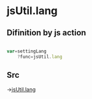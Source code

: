 # jsUtil.lang

## Difinition by js action

```js.js

var=settingLang
	?func=jsUtil.lang

```

## Src

->[jsUtil.lang](https://github.com/puutaro/CommandClick/blob/master/app/src/main/java/com/puutaro/commandclick/fragment_lib/terminal_fragment/js_interface/JsUtil.kt#L74)


